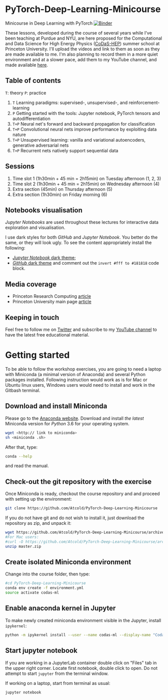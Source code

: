 # PyTorch-Deep-Learning-Minicourse
Minicourse in Deep Learning with PyTorch [![Binder](https://mybinder.org/badge.svg)](https://mybinder.org/v2/gh/Atcold/PyTorch-Deep-Learning-Minicourse/master)

These lessons, developed during the course of several years while I've been teaching at Purdue and NYU, are here proposed for the Computational and Data Science for High Energy Physics ([CoDaS-HEP](http://codas-hep.org/)) summer school at Princeton University.
I'll upload the videos and link to them as soon as they are made available to me.
I'm also planning to record them in a more quiet environment and at a slower pace, add them to my YouTube channel, and made available [here](https://github.com/Atcold/pytorch-Video-Tutorials).

## Table of contents
`T`: theory
`P`: practice

 1. `T` Learning paradigms: supervised-, unsupervised-, and reinforcement-learning
 2. `P` Getting started with the tools: Jupyter notebook, PyTorch tensors and autodifferentiation
 3. `T+P` Neural net's forward and backward propagation for classification
 4. `T+P` Convolutional neural nets improve performance by exploiting data nature
 5. `T+P` Unsupervised learning: vanilla and variational autoencoders, generative adversarial nets
 6. `T+P` Recurrent nets natively support sequential data

## Sessions
 1. Time slot 1 (1h30min + 45 min = 2h15min) on Tuesday afternoon (1, 2, 3)
 2. Time slot 2 (1h30min + 45 min = 2h15min) on Wednesday afternoon (4)
 3. Extra section (45min) on Thursday afternoon (5)
 4. Extra section (1h30min) on Friday morning (6)

## Notebooks visualisation
*Jupyter Notebooks* are used throughout these lectures for interactive data exploration and visualisation.

I use dark styles for both *GitHub* and *Jupyter Notebook*.
You better do the same, or they will look ugly.
To see the content appropriately install the following:

 - [*Jupyter Notebook* dark theme](https://userstyles.org/styles/153443/jupyter-notebook-dark);
 - [*GitHub* dark theme](https://userstyles.org/styles/37035/github-dark) and comment out the `invert #fff to #181818` code block.

## Media coverage
 - Princeton Research Computing [article](https://researchcomputing.princeton.edu/news/princetons-codas-hep-summer-school-young-physicists-gain-edge-computational-skills)
 - Princeton University main page [article](https://www.princeton.edu/news/2018/07/27/princeton-summer-program-graduate-student-physicists-gain-computational-skills)

## Keeping in touch
Feel free to follow me on [Twitter](https://twitter.com/AlfredoCanziani) and subscribe to my [YouTube channel](https://www.youtube.com/user/Atcold/) to have the latest free educational material.

# Getting started
To be able to follow the workshop exercises, you are going to need a laptop with Miniconda (a minimal version of Anaconda) and several Python packages installed.
Following instruction would work as is for Mac or Ubuntu linux users, Windows users would need to install and work in the Gitbash terminal.

## Download and install Miniconda
Please go to the [Anaconda website](https://conda.io/miniconda.html).
Download and install *the latest* Miniconda version for *Python* 3.6 for your operating system.

```bash
wget <http:// link to miniconda>
sh <miniconda .sh>
```

After that, type:

```bash
conda --help
```

and read the manual.

## Check-out the git repository with the exercise
Once Miniconda is ready, checkout the course repository and and proceed with setting up the environment:

```bash
git clone https://github.com/Atcold/PyTorch-Deep-Learning-Minicourse
```

If you do not have git and do not wish to install it, just download the repository as zip, and unpack it:

```bash
wget https://github.com/Atcold/PyTorch-Deep-Learning-Minicourse/archive/master.zip
#For Mac users:
#curl -O https://github.com/Atcold/PyTorch-Deep-Learning-Minicourse/archive/master.zip
unzip master.zip
```

## Create isolated Miniconda environment
Change into the course folder, then type:

```bash
#cd PyTorch-Deep-Learning-Minicourse
conda env create -f environment.yml
source activate codas-ml
```

## Enable anaconda kernel in Jupyter
To make newly created miniconda environment visible in the Jupyter, install `ipykernel`:

```bash
python -m ipykernel install --user --name codas-ml --display-name "Codas ML"
```

## Start jupyter notebook
If you are working in a JupyterLab container double click on "Files" tab in the upper right corner.
Locate first notebook, double click to open.
Do not attempt to start `jupyter` from the terminal window.

If working on a laptop, start from terminal as usual:

```bash
jupyter notebook
```
